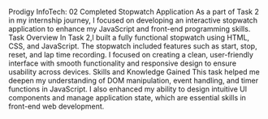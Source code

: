 
Prodigy InfoTech: 02 Completed
Stopwatch Application
As a part of Task 2 in my internship journey, I focused on developing
an interactive stopwatch application to enhance my JavaScript and
front-end programming skills.
Task Overview
In Task 2,l built a fully functional stopwatch using HTML, CSS, and
JavaScript. The stopwatch included features such as start, stop,
reset, and lap time recording. I focused on creating a clean,
user-friendly interface with smooth functionality and responsive
design to ensure usability across devices.
Skills and Knowledge Gained
This task helped me deepen my understanding of DOM
manipulation, event handling, and timer functions in JavaScript. I
also enhanced my ability to design intuitive Ul components and
manage application state, which are essential skills in front-end web
development.
